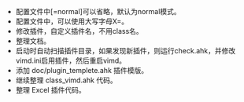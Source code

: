 - 配置文件中[=normal]可以省略，默认为normal模式。
- 配置文件中，可以使用大写字母X=。
- 修改插件，自定义插件名，不用class名。
- 整理文档。
- 启动时自动扫描插件目录，如果发现新插件，则运行check.ahk，并修改vimd.ini启用插件，然后重启vimd。
- 添加 doc/plugin_templete.ahk 插件模版。
- 继续整理 class_vimd.ahk 代码。
- 整理 Excel 插件代码。
